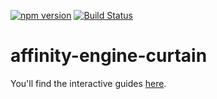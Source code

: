 [![npm version](https://badge.fury.io/js/affinity-engine-curtain.svg)](https://badge.fury.io/js/affinity-engine-curtain)
[![Build Status](https://travis-ci.org/affinity-engine/affinity-engine-curtain.svg?branch=master)](https://travis-ci.org/affinity-engine/affinity-engine-curtain)

# affinity-engine-curtain

You'll find the interactive guides [here](http://www.ember.theater/learn/curtain).
